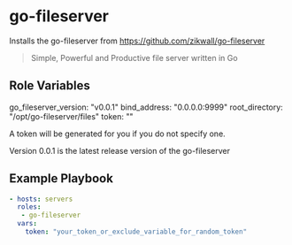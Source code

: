 go-fileserver
=========

Installs the go-fileserver from https://github.com/zikwall/go-fileserver

> Simple, Powerful and Productive file server written in Go

Role Variables
--------------

go_fileserver_version: "v0.0.1"
bind_address: "0.0.0.0:9999"
root_directory: "/opt/go-fileserver/files"
token: ""

A token will be generated for you if you do not specify one. 

Version 0.0.1 is the latest release version of the go-fileserver

Example Playbook
----------------

```yml
- hosts: servers
  roles:
   - go-fileserver
  vars:
    token: "your_token_or_exclude_variable_for_random_token"
```
